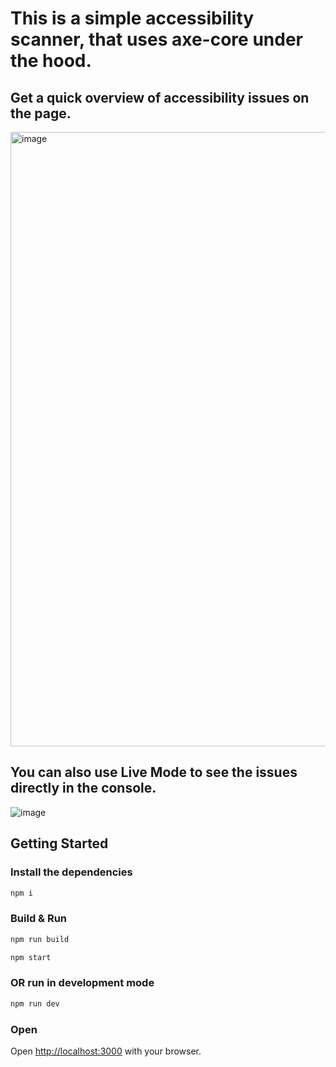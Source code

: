 # This is a simple accessibility scanner, that uses axe-core under the hood.

## Get a quick overview of accessibility issues on the page.

<img width="993" height="983" alt="image" src="https://github.com/user-attachments/assets/9b015236-f479-4e28-bdd7-939dfb9d8d6c" />

## You can also use Live Mode to see the issues directly in the console.

![image](https://github.com/user-attachments/assets/d2885cd2-07b4-4e8b-9a6c-e2afe9f2d655)

## Getting Started

### Install the dependencies
```bash
npm i
```

### Build & Run

```bash
npm run build
```
```bash
npm start
```

### OR run in development mode

```bash
npm run dev
```

### Open

Open [http://localhost:3000](http://localhost:3000) with your browser.
